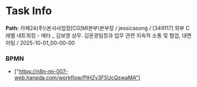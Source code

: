 # Task Info

**Path:** 카페24(주)\본사사업장\[CG]MI본부\본부장 / jessicasong / [349117] 외부 C레벨 네트워킹 - 메타 _ 김보영 상무. 김문경팀장과 업무 관련 지속적 소통 및 협업, 대면 미팅 / 2025-10-01_00-00-00

### BPMN
- ["https://n8n-mi-007-web.hanpda.com/workflow/PIHZy3F5UcQswaMA"]

